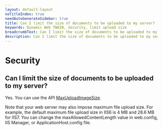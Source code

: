 ```yaml
---
layout: default-layout
noTitleIndex: true
needAutoGenerateSidebar: true
title: Can I limit the size of documents to be uploaded to my server?
keywords: Dynamic Web TWAIN, Security, limit upload size
breadcrumbText: Can I limit the size of documents to be uploaded to my server?
description: Can I limit the size of documents to be uploaded to my server?
---
```


# Security

## Can I limit the size of documents to be uploaded to my server?

Yes. You can use the API <a href="https://www.dynamsoft.com/web-twain/docs-archive/info/api/WebTwain_IO.html?ver=17.2.1#maxuploadimagesize" target="_blank">MaxUploadImageSize</a>.

Note that your web server may also impose maximum file upload size. For example, the default maximum file upload size in IIS6 is 4 MB and 28.6 MB for IIS7. You can change the maxAllowedContentLength value in web.config, IIS Manager, or ApplicationHost.config file.
